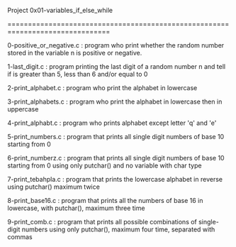 Project 0x01-variables_if_else_while

===============================================================================

0-positive_or_negative.c : program who print whether the random number stored in the variable n is positive or negative.

1-last_digit.c : program printing the last digit of a random number n and tell if is greater than 5, less than 6 and/or equal to 0

2-print_alphabet.c : program who print the alphabet in lowercase

3-print_alphabets.c : program who print the alphabet in lowercase then in uppercase

4-print_alphabt.c : program who prints alphabet except letter 'q' and 'e'

5-print_numbers.c : program that prints all single digit numbers of base 10 starting from 0

6-print_numberz.c :  program that prints all single digit numbers of base 10 starting from 0 using only putchar() and no variable with char type

7-print_tebahpla.c : program that prints the lowercase alphabet in reverse using putchar() maximum twice

8-print_base16.c :  program that prints all the numbers of base 16 in lowercase, with putchar(), maximum three time

9-print_comb.c : program that prints all possible combinations of single-digit numbers using only putchar(), maximum four time, separated with commas

